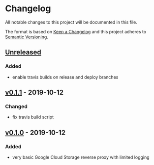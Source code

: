 # Changelog
All notable changes to this project will be documented in this file.

The format is based on [Keep a Changelog](http://keepachangelog.com/en/1.0.0/)
and this project adheres to [Semantic Versioning](http://semver.org/spec/v2.0.0.html).

## [Unreleased]
### Added
- enable travis builds on release and deploy branches

## [v0.1.1] - 2019-10-12

### Changed
- fix travis build script

## [v0.1.0] - 2019-10-12
### Added
- very basic Google Cloud Storage reverse proxy with limited logging

[Unreleased]: https://github.com/helstern/kommol/compare/v0.1.1...HEAD
[v0.1.1]: https://github.com/helstern/kommol/compare/v0.1.0...v0.1.1
[v0.1.0]: https://github.com/helstern/kommol/compare/cbcc6ff...v0.1.0
